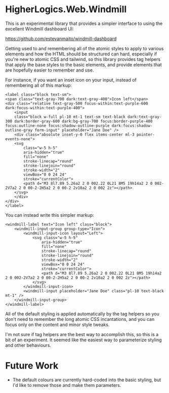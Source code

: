 # HigherLogics.Web.Windmill

This is an experimental library that provides a simpler interface to using the excellent Windmill dashboard UI:

https://github.com/estevanmaito/windmill-dashboard

Getting used to and remembering all of the atomic styles to apply to various elements and how the
HTML should be structured can hard, especially if you're new to atomic CSS and tailwind, so this
library provides tag helpers that apply the base styles to the basic elements, and provide
elements that are hopefully easier to remember and use.

For instance, if you want an inset icon on your input, instead of remembering all of this markup:

    <label class="block text-sm">
    <span class="text-gray-700 dark:text-gray-400">Icon left</span>
    <div class="relative text-gray-500 focus-within:text-purple-600 dark:focus-within:text-purple-400">
        <input
        class="block w-full pl-10 mt-1 text-sm text-black dark:text-gray-300 dark:border-gray-600 dark:bg-gray-700 focus:border-purple-400 focus:outline-none focus:shadow-outline-purple dark:focus:shadow-outline-gray form-input" placeholder="Jane Doe" />
        <div class="absolute inset-y-0 flex items-center ml-3 pointer-events-none">
        <svg
            class="w-5 h-5"
            aria-hidden="true"
            fill="none"
            stroke-linecap="round"
            stroke-linejoin="round"
            stroke-width="2"
            viewBox="0 0 24 24"
            stroke="currentColor">
            <path d="M3 8l7.89 5.26a2 2 0 002.22 0L21 8M5 19h14a2 2 0 002-2V7a2 2 0 00-2-2H5a2 2 0 00-2 2v10a2 2 0 002 2z"></path>
        </svg>
        </div>
    </div>
    </label>

You can instead write this simpler markup:

    <windmill-label text="Icon left" class="block">
        <windmill-input-group group-type="Icon">
            <windmill-input-icon layout="Left">
                <svg class="w-5 h-5"
                    aria-hidden="true"
                    fill="none"
                    stroke-linecap="round"
                    stroke-linejoin="round"
                    stroke-width="2"
                    viewBox="0 0 24 24"
                    stroke="currentColor">
                    <path d="M3 8l7.89 5.26a2 2 0 002.22 0L21 8M5 19h14a2 2 0 002-2V7a2 2 0 00-2-2H5a2 2 0 00-2 2v10a2 2 0 002 2z"></path>
                </svg>
            </windmill-input-icon>
            <windmill-input placeholder="Jane Doe" class="pl-10 text-black mt-1" />
        </windmill-input-group>
    </windmill-label>

All of the default styling is applied automatically by the tag helpers so you don't need to remember the long atomic CSS
incantations, and you can focus only on the content and minor style tweaks.

I'm not sure if tag helpers are the best way to accomplish this, so this is a bit of an experiment. It seemed like
the easiest way to parameterize styling and other behaviours.

# Future Work

 * The default colours are currently hard-coded into the basic styling, but I'd like to remove those and make them parameters.